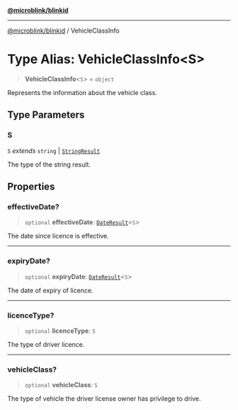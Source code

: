 [**@microblink/blinkid**](../README.md)

***

[@microblink/blinkid](../README.md) / VehicleClassInfo

# Type Alias: VehicleClassInfo\<S\>

> **VehicleClassInfo**\<`S`\> = `object`

Represents the information about the vehicle class.

## Type Parameters

### S

`S` *extends* `string` \| [`StringResult`](StringResult.md)

The type of the string result.

## Properties

### effectiveDate?

> `optional` **effectiveDate**: [`DateResult`](DateResult.md)\<`S`\>

The date since licence is effective.

***

### expiryDate?

> `optional` **expiryDate**: [`DateResult`](DateResult.md)\<`S`\>

The date of expiry of licence.

***

### licenceType?

> `optional` **licenceType**: `S`

The type of driver licence.

***

### vehicleClass?

> `optional` **vehicleClass**: `S`

The type of vehicle the driver license owner has privilege to drive.

